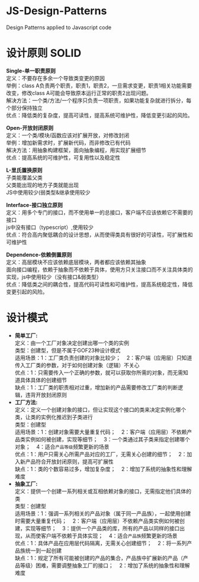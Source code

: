 # JS-Design-Patterns
Design Patterns applied to Javascript code

# 设计原则 SOLID

**Single-单一职责原则<br>**
定义：不要存在多余一个导致类变更的原因<br>
举例：class A负责两个职责，职责1，职责2，一旦需求变更，职责1相关功能需要改变，修改class A可能会导致原本运行正常的职责2出现问题。<br>
解决方法：一个类/方法/一个程序只负责一项职责，如果功能复杂就进行拆分，每个部分保持独立<br>
优点：降低类的复杂度，提高可读性，提高系统可维护性，降低变更引起的风险。<br>

**Open-开放封闭原则<br>**
定义：一个类/模块/函数应该对扩展开放，对修改封闭<br>
举例：增加新需求时，扩展新代码，而非修改已有代码<br>
解决方法：用抽象构建框架，面向抽象编程，用实现扩展细节<br>
优点：提高系统的可维护性，可复用性以及稳定性<br>

**L-里氏置换原则<br>**
子类能覆盖父类<br>
父类能出现的地方子类就能出现<br>
JS中使用较少(弱类型&继承使用较少<br>


**Interface-接口独立原则<br>**
定义：用多个专门的接口，而不使用单一的总接口，客户端不应该依赖它不需要的接口<br>
js中没有接口（typescript）,使用较少<br>
优点：符合高内聚低耦合的设计思想，从而使得类具有很好的可读性，可扩展性和可维护性<br>

**Dependence-依赖倒置原则<br>**
定义：高层模块不应该依赖底层模块，两者都应该依赖其抽象<br>
面向接口编程，依赖于抽象而不依赖于具体，使用方只关注接口而不关注具体类的实现，js中使用较少（没有接口&弱类型）<br>
优点：降低类之间的耦合性，提高代码可读性和可维护性，提高系统稳定性，降低变更引起的风险。<br>

# 设计模式
- **简单工厂:**<br>
定义：由一个工厂对象决定创建出哪一个类的实例<br>
类型：创建型，但是不属于GOF23种设计模式<br>
适用场景：1：工厂类负责创建的对象比较少；&nbsp;&nbsp;&nbsp;&nbsp;2：客户端（应用层）只知道传入工厂类的参数，对于如何创建对象（逻辑）不关心<br>
优点：1：只需要传入一个正确的参数，就可以获取你所需的对象，而无需知道具体具体的创建细节<br>
缺点：1：工厂类的职责相对过重，增加新的产品需要修改工厂类的判断逻辑，违背开放封闭原则<br>
- **工厂方法:**<br>
定义：定义一个创建对象的接口，但让实现这个接口的类来决定实例化哪个类，让类的实例化推迟到子类进行<br>
类型：创建型<br>
适用场景：1：创建对象需要大量重复代码；&nbsp;&nbsp;&nbsp;&nbsp;2：客户端（应用层）不依赖产品类实例如何被创建，实现等细节；&nbsp;&nbsp;&nbsp;&nbsp;3：一个类通过其子类来指定创建哪个对象；&nbsp;&nbsp;&nbsp;&nbsp;4：适合`产品等级`频繁更新的场景<br>
优点：1：用户只需关心所需产品对应的工厂，无需关心创建的细节；&nbsp;&nbsp;&nbsp;&nbsp;2：加入新产品符合开放封闭原则，提高可扩展性<br>
缺点：1：类的个数容易过多，增加复杂度；&nbsp;&nbsp;&nbsp;&nbsp;2：增加了系统的抽象性和理解难度<br>
- **抽象工厂:**<br>
定义：提供一个创建一系列相关或互相依赖对象的接口，无需指定他们具体的类<br>
类型：创建型<br>
适用场景：1：强调一系列相关的产品对象（属于同一产品族），一起使用创建时需要大量重复代码；&nbsp;&nbsp;&nbsp;&nbsp;2：客户端（应用层）不依赖产品类实例如何被创建，实现等细节；&nbsp;&nbsp;&nbsp;&nbsp;3：提供一个产品类的库，所有的产品以同样的接口出现，从而使客户端不依赖于具体实现；&nbsp;&nbsp;&nbsp;&nbsp;4：适合`产品族`频繁更新的场景<br>
优点：1：具体产品在应用层代码隔离，无需关心创建细节；&nbsp;&nbsp;&nbsp;&nbsp;2：将一系列产品族统一到一起创建<br>
缺点：1：规定了所有可能被创建的产品的集合，产品族中扩展新的产品（产品等级）困难，需要调整抽象工厂的接口；&nbsp;&nbsp;&nbsp;&nbsp;2：增加了系统的抽象性和理解难度<br>
